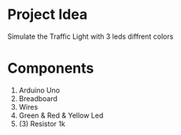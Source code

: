 # Project Idea
Simulate the Traffic Light with 3 leds diffrent colors

# Components
1. Arduino Uno
2. Breadboard
3. Wires
4. Green & Red & Yellow Led
5. (3) Resistor 1k
